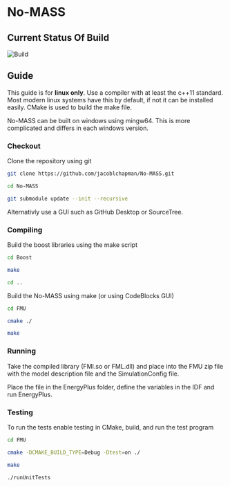 # No-MASS
## Current Status Of Build
![Build](https://magnum.travis-ci.com/jacoblchapman/No-MASS.svg?token=hNH6EHukhSBPUpNQNYH3&branch=Master "build")

## Guide

This guide is for **linux only**.
Use a compiler with at least the c++11 standard. Most modern linux systems have this by default, if not it can be installed easily.
CMake is used to build the make file.

No-MASS can be built on windows using mingw64. This is more complicated and differs in each windows version.

### Checkout

Clone the repository using git
```sh
git clone https://github.com/jacoblchapman/No-MASS.git

cd No-MASS

git submodule update --init --recursive

```

Alternativly use a GUI such as GitHub Desktop or SourceTree.

### Compiling

Build the boost libraries using the make script

```sh
cd Boost

make

cd ..
```

Build the No-MASS using make (or using CodeBlocks GUI)

```sh
cd FMU

cmake ./

make
```

### Running

Take the compiled library (FMI.so or FML.dll) and place into the FMU zip file with the model description file and the SimulationConfig file.

Place the file in the EnergyPlus folder, define the variables in the IDF and run EnergyPlus.


### Testing

To run the tests enable testing in CMake, build, and run the test program

```sh
cd FMU

cmake -DCMAKE_BUILD_TYPE=Debug -Dtest=on ./

make

./runUnitTests
```

